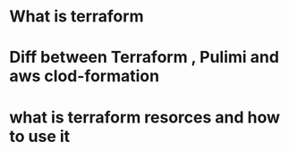# What is terraform

# Diff between Terraform , Pulimi and aws clod-formation

# what is terraform resorces and how to use it